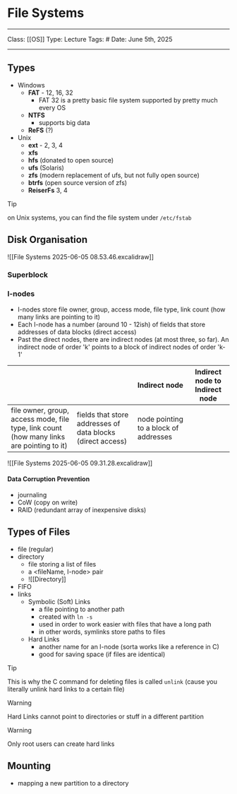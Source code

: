 # File Systems
___
Class: [[OS]]
Type: Lecture
Tags: # 
Date: June 5th, 2025
___
## Types

- Windows
	- **FAT** - 12, 16, 32 
		- FAT 32 is a pretty basic file system supported by pretty much every OS 
	- **NTFS** 
		- supports big data
	- **ReFS** (?) 
- Unix
	- **ext** - 2, 3, 4
	- **xfs** 
	- **hfs** (donated to open source)
	- **ufs** (Solaris)
	- **zfs** (modern replacement of ufs, but not fully open source)
	-  **btrfs** (open source version of zfs)
	- **ReiserFs** 3, 4 

>[!tip]
>on Unix systems, you can find the file system under `/etc/fstab`


## Disk Organisation
![[File Systems 2025-06-05 08.53.46.excalidraw]]
### Superblock
### I-nodes
- I-nodes store file owner, group, access mode, file type, link count (how many links are pointing to it)
- Each I-node has a number (around 10 - 12ish) of fields that store addresses of data blocks (direct access)
- Past the direct nodes, there are indirect nodes (at most three, so far). An indirect node of order 'k' points to a block of indirect nodes of order 'k-1'

|                                                                                           |                                                            | Indirect node                         | Indirect node to Indirect node |
| ----------------------------------------------------------------------------------------- | ---------------------------------------------------------- | ------------------------------------- | ------------------------------ |
| file owner, group, access mode, file type, link count (how many links are pointing to it) | fields that store addresses of data blocks (direct access) | node pointing to a block of addresses |                                |
![[File Systems 2025-06-05 09.31.28.excalidraw]]
#### Data Corruption Prevention
- journaling
- CoW (copy on write)
- RAID (redundant array of inexpensive disks)

## Types of Files
- file (regular)
- directory
	- file storing a list of files
	- a \<fileName, I-node\> pair
	- ![[Directory]]
- FIFO
- links
	- Symbolic (Soft) Links
		- a file pointing to another path
		- created with `ln -s`
		- used in order to work easier with files that have a long path
		- in other words, symlinks store paths to files
	- Hard Links
		- another name for an I-node (sorta works like a reference in C)
		- good for saving space (if files are identical)

>[!tip]
> This is why the C command for deleting files is called `unlink` (cause you literally unlink hard links to a certain file)

>[!Warning]
> Hard Links cannot point to directories or stuff in a different partition

>[!Warning]
>Only root users can create hard links


## Mounting
- mapping a new partition to a directory
